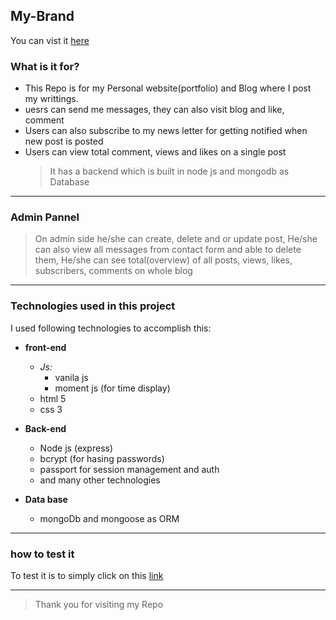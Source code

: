 ## My-Brand

You can vist it [here](https://issa-brand.netlify.app/)

### What is it for?

- This Repo is for my Personal website(portfolio) and Blog where I post my writtings.
- uesrs can send me messages, they can also visit blog and like, comment
- Users can also subscribe to my news letter for getting notified when new post is posted
- Users can view total comment, views and likes on a single post
  > It has a backend which is built in node js and mongodb as Database

---

### Admin Pannel

> On admin side he/she can create, delete and or update post,
> He/she can also view all messages from contact form and able to delete them,
> He/she can see total(overview) of all posts, views, likes, subscribers, comments on whole blog

---

### Technologies used in this project

I used following technologies to accomplish this:

- **front-end**

  - _Js:_
    - vanila js
    - moment js (for time display)
  - html 5
  - css 3

- **Back-end**

  - Node js (express)
  - bcrypt (for hasing passwords)
  - passport for session management and auth
  - and many other technologies

- **Data base**
  - mongoDb and mongoose as ORM

---

### how to test it

To test it is to simply click on this [link](issa.netlify.app)

---

> Thank you for visiting my Repo
